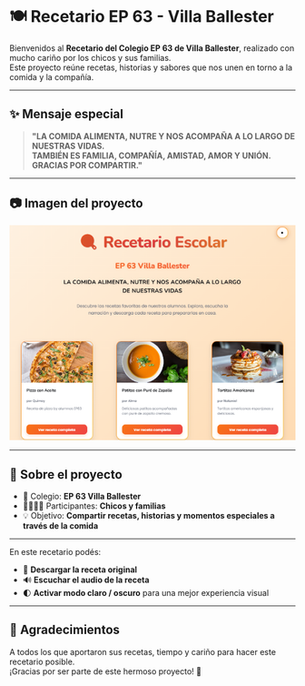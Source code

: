 # 🍽️ Recetario EP 63 - Villa Ballester

Bienvenidos al **Recetario del Colegio EP 63 de Villa Ballester**, realizado con mucho cariño por los chicos y sus familias.  
Este proyecto reúne recetas, historias y sabores que nos unen en torno a la comida y la compañía.

---

## ✨ Mensaje especial

> **"LA COMIDA ALIMENTA, NUTRE Y NOS ACOMPAÑA A LO LARGO DE NUESTRAS VIDAS.  
> TAMBIÉN ES FAMILIA, COMPAÑÍA, AMISTAD, AMOR Y UNIÓN.  
> GRACIAS POR COMPARTIR."**

---

## 📷 Imagen del proyecto

![Recetario EP 63](recetario.png)

---

## 📖 Sobre el proyecto
- 🏫 Colegio: **EP 63 Villa Ballester**
- 👩‍👩‍👧‍👦 Participantes: **Chicos y familias**
- 💡 Objetivo: **Compartir recetas, historias y momentos especiales a través de la comida**

---
En este recetario podés:
- 📄 **Descargar la receta original**  
- 🔊 **Escuchar el audio de la receta**  
- 🌓 **Activar modo claro / oscuro** para una mejor experiencia visual

---
## 💌 Agradecimientos
A todos los que aportaron sus recetas, tiempo y cariño para hacer este recetario posible.  
¡Gracias por ser parte de este hermoso proyecto! 🧡
